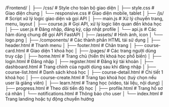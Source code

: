 /Frontend/
│
├── /css/                        # Style cho toàn bộ giao diện
│   ├── style.css                # Giao diện chung
│   └── responsive.css           # Giao diện mobile, tablet
│
├── /js/                         # Script xử lý logic giao diện và gọi API
│   ├── main.js                  # Xử lý chuyển trang, menu, layout
│   ├── course.js                # Gọi API, xử lý logic liên quan đến khóa học
│   ├── user.js                  # Đăng nhập, đăng ký, cập nhật profile
│   └── api.js                   # Các hàm dùng chung để gọi API FastAPI
│
├── /assets/                     # Hình ảnh, icon
│   └── logo.png
│
├── /components/                 # Các thành phần HTML tái sử dụng
│   ├── header.html              # Thanh menu
│   ├── footer.html              # Chân trang
│   ├── course-card.html         # Giao diện 1 khoá học
│
├── /pages/                      # Các trang người dùng truy cập
│   ├── home.html                # Trang chủ (hiển thị khoá học phổ biến)
│   ├── login.html               # Đăng nhập
│   ├── register.html            # Đăng ký tài khoản
│   ├── dashboard.html           # Trang chính của người dùng sau khi đăng nhập
│   ├── course-list.html         # Danh sách khoá học
│   ├── course-detail.html       # Chi tiết 1 khoá học
│   ├── course-create.html       # Trang tạo khoá học (tuỳ chọn nếu user là giảng viên)
│   ├── learn.html               # Trang học (video, tài liệu, nội dung)
│   ├── progress.html            # Theo dõi tiến độ học
│   ├── profile.html             # Trang hồ sơ cá nhân
│   └── notifications.html       # Thông báo cho user
│
└── index.html                   # Trang landing hoặc tự động chuyển hướng
